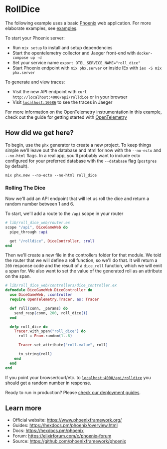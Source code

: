 # RollDice

The following example uses a basic [Phoenix](https://www.phoenixframework.org/)
web application. For more elaborate examples, see [examples](/docs/instrumentation/erlang/examples/).

To start your Phoenix server:

  * Run `mix setup` to install and setup dependencies
  * Start the opentelemetry collector and Jaeger front-end with `docker-compose up -d`
  * Set your service name `export OTEL_SERVICE_NAME="roll_dice"`
  * Start Phoenix endpoint with `mix phx.server` or inside IEx with `iex -S mix phx.server`

To generate and view traces:

  * Visit the new API endpoint with `curl http://localhost:4000/api/rolldice` or in your browser
  * Visit [`localhost:16686`](http://localhost:16686) to see the traces in Jaeger

For more information on the OpenTelemetry instrumentation in this example, check out the guide for getting started with [OpenTelemetry](https://opentelemetry.io/docs/instrumentation/erlang/getting-started/)

## How did we get here?

To begin, use the `phx` generator to create a new project. To keep things simple we'll leave out the database and html for now with the `--no-ecto` and `--no-html` flags.
In a real app, you'll probably want to include ecto configured for your preferred database with the `--database` flag (`postgres` by default).

```shell
mix phx.new --no-ecto --no-html roll_dice
```

### Rolling The Dice

Now we'll add an API endpoint that will let us roll the dice and return a random
number between 1 and 6.

To start, we'll add a route to the `/api` scope in your router

```elixir
# lib/roll_dice_web/router.ex
scope "/api", DiceGameWeb do
  pipe_through :api

  get "/rolldice", DiceController, :roll
end
```

Then we'll create a new file in the controllers folder for that module. We told
the router that we will define a roll function, so we'll do that. It will return
a `200` response code and the result of a `dice_roll` function, which we will
emit a span for. We also want to set the value of the generated roll as an
attribute on the span.

```elixir
# lib/roll_dice_web/controllers/dice_controller.ex
defmodule DiceGameWeb.DiceController do
  use DiceGameWeb, :controller
  require OpenTelemetry.Tracer, as: Tracer

  def roll(conn, _params) do
    send_resp(conn, 200, roll_dice())
  end

  defp roll_dice do
    Tracer.with_span("roll_dice") do
      roll = Enum.random(1..6)

      Tracer.set_attribute("roll.value", roll)

      to_string(roll)
    end
  end
end

```

If you point your browser/curl/etc. to [`localhost:4000/api/rolldice`](http://localhost:4000/api/rolldice) you should get a random number in response.

Ready to run in production? Please [check our deployment guides](https://hexdocs.pm/phoenix/deployment.html).

## Learn more

  * Official website: https://www.phoenixframework.org/
  * Guides: https://hexdocs.pm/phoenix/overview.html
  * Docs: https://hexdocs.pm/phoenix
  * Forum: https://elixirforum.com/c/phoenix-forum
  * Source: https://github.com/phoenixframework/phoenix
